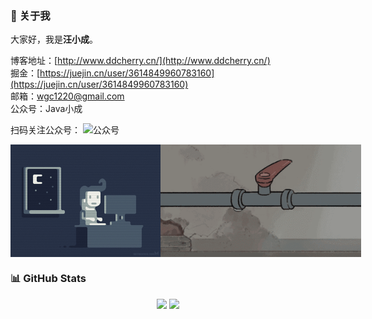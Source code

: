 ### 🌟 关于我

大家好，我是**汪小成**。

博客地址：[http://www.ddcherry.cn/](http://www.ddcherry.cn/)  
掘金：[https://juejin.cn/user/3614849960783160](https://juejin.cn/user/3614849960783160)  
邮箱：wgc1220@gmail.com  
公众号：Java小成  

扫码关注公众号：
![公众号](http://img.ddcherry.cn/2025/02/22/qrcode_for_java_xiaocheng.jpg)

<div style="display: flex;justify-content: space-between;">
  <img src="./img/coding.gif" alt="Night Coding" height="180px" />
  <img src="./img/fix_bug.gif" alt="Daily bug fix" height="180px" />
</div>

### 📊 GitHub Stats

<div align="center">
  <img height="170" src="https://github-readme-stats.vercel.app/api?username=wanggch&show_icons=true&theme=tokyonight&hide_border=true" />
  <img height="170" src="https://github-readme-stats.vercel.app/api/top-langs/?username=wanggch&layout=compact&theme=tokyonight&hide_border=true" />
</div>